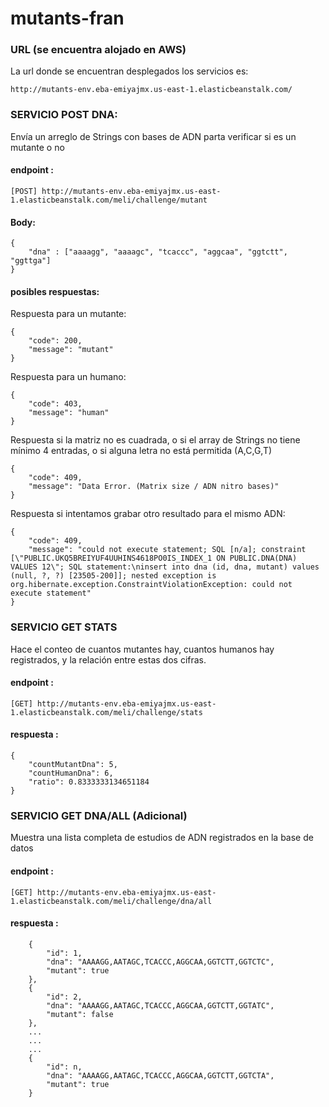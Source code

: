 # mutants-fran

### URL (se encuentra alojado en AWS)
La url donde se encuentran desplegados los servicios es:
~~~
http://mutants-env.eba-emiyajmx.us-east-1.elasticbeanstalk.com/
~~~
### SERVICIO POST DNA:
Envía un arreglo de Strings con bases de ADN parta verificar si es un mutante o no
#### endpoint :  
~~~
[POST] http://mutants-env.eba-emiyajmx.us-east-1.elasticbeanstalk.com/meli/challenge/mutant
~~~
#### Body:
~~~
{
    "dna" : ["aaaagg", "aaaagc", "tcaccc", "aggcaa", "ggtctt", "ggttga"]
}
~~~
#### posibles respuestas:
Respuesta para un mutante:
~~~
{
    "code": 200,
    "message": "mutant"
}
~~~
Respuesta para un humano:
~~~
{
    "code": 403,
    "message": "human"
}
~~~
Respuesta si la matriz no es cuadrada, o si el array de Strings no tiene mínimo 4 entradas, o si alguna letra no está permitida (A,C,G,T) 
~~~
{
    "code": 409,
    "message": "Data Error. (Matrix size / ADN nitro bases)"
}
~~~
Respuesta si intentamos grabar otro resultado para el mismo ADN:
~~~
{
    "code": 409,
    "message": "could not execute statement; SQL [n/a]; constraint [\"PUBLIC.UKQ5BREIYUF4UUHINS4618PO0IS_INDEX_1 ON PUBLIC.DNA(DNA) VALUES 12\"; SQL statement:\ninsert into dna (id, dna, mutant) values (null, ?, ?) [23505-200]]; nested exception is org.hibernate.exception.ConstraintViolationException: could not execute statement"
}
~~~

### SERVICIO GET STATS
Hace el conteo de cuantos mutantes hay, cuantos humanos hay registrados, y la relación entre estas dos cifras.
#### endpoint :
~~~
[GET] http://mutants-env.eba-emiyajmx.us-east-1.elasticbeanstalk.com/meli/challenge/stats
~~~
#### respuesta :
~~~
{
    "countMutantDna": 5,
    "countHumanDna": 6,
    "ratio": 0.8333333134651184
}
~~~

### SERVICIO GET DNA/ALL (Adicional)
Muestra una lista completa de estudios de ADN registrados en la base de datos
#### endpoint :
~~~
[GET] http://mutants-env.eba-emiyajmx.us-east-1.elasticbeanstalk.com/meli/challenge/dna/all
~~~
#### respuesta :
~~~
    {
        "id": 1,
        "dna": "AAAAGG,AATAGC,TCACCC,AGGCAA,GGTCTT,GGTCTC",
        "mutant": true
    },
    {
        "id": 2,
        "dna": "AAAAGG,AATAGC,TCACCC,AGGCAA,GGTCTT,GGTATC",
        "mutant": false
    },
    ...
    ...
    ...
    {
        "id": n,
        "dna": "AAAAGG,AATAGC,TCACCC,AGGCAA,GGTCTT,GGTCTA",
        "mutant": true
    }
~~~

